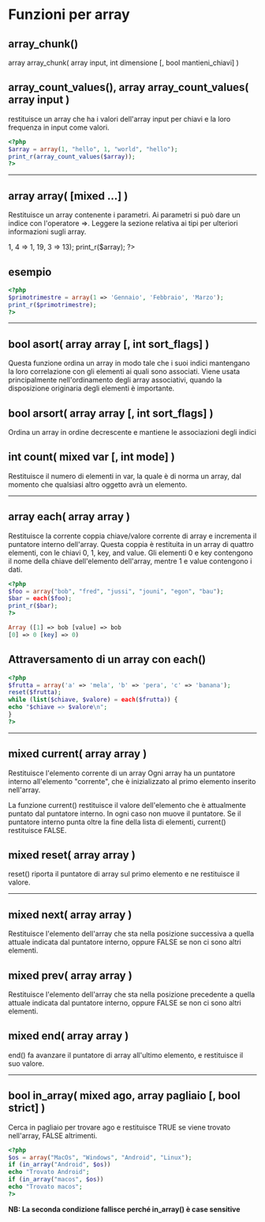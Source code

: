 # Funzioni per array

## array_chunk()
array array_chunk( array input, int dimensione [, bool mantieni_chiavi] )

<?php
$input_array = array('a', 'b', 'c', 'd', 'e');
print_r(array_chunk($input_array, 2));
print_r(array_chunk($input_array, 2, true));
?>

## array_count_values(), array array_count_values( array input )

restituisce un array che ha i valori dell'array input per chiavi e la loro frequenza in input come valori.

```php
<?php
$array = array(1, "hello", 1, "world", "hello");
print_r(array_count_values($array));
?>
```
---

## array array( [mixed ...] )
Restituisce un array contenente i parametri. Ai parametri si può dare un indice con l'operatore =>.
Leggere la sezione relativa ai tipi per ulteriori informazioni sugli array.
<?php
$array = array(1, 1, 1, 1, 1, 8 => 1, 4 => 1, 19, 3 => 13);
print_r($array);
?>

## esempio
```php
<?php
$primotrimestre = array(1 => 'Gennaio', 'Febbraio', 'Marzo');
print_r($primotrimestre);
?>
```

---

## bool asort( array array [, int sort_flags] )
Questa funzione ordina un array in modo tale che i suoi indici mantengano la loro correlazione con
gli elementi ai quali sono associati. Viene usata principalmente nell'ordinamento degli array
associativi, quando la disposizione originaria degli elementi è importante.

## bool arsort( array array [, int sort_flags] )
Ordina un array in ordine decrescente e mantiene le associazioni degli indici

## int count( mixed var [, int mode] )
Restituisce il numero di elementi in var, la quale è di norma un array, dal momento che qualsiasi
altro oggetto avrà un elemento.

---

## array each( array array )
Restituisce la corrente coppia chiave/valore corrente di array e incrementa il puntatore interno
dell'array. Questa coppia è restituita in un array di quattro elementi, con le chiavi 0, 1, key, and
value. Gli elementi 0 e key contengono il nome della chiave dell'elemento dell'array, mentre 1 e
value contengono i dati.

```php
<?php
$foo = array("bob", "fred", "jussi", "jouni", "egon", "bau");
$bar = each($foo);
print_r($bar);
?>

Array ([1] => bob [value] => bob
[0] => 0 [key] => 0)
```

## Attraversamento di un array con each()

```php
<?php
$frutta = array('a' => 'mela', 'b' => 'pera', 'c' => 'banana');
reset($frutta);
while (list($chiave, $valore) = each($frutta)) {
echo "$chiave => $valore\n";
}
?>
```
---

## mixed current( array array )
Restituisce l'elemento corrente di un array
Ogni array ha un puntatore interno all'elemento "corrente", che è inizializzato al primo elemento inserito nell'array. 

La funzione current() restituisce il valore dell'elemento che è attualmente puntato dal puntatore interno. In ogni caso non muove il puntatore. Se il puntatore interno punta oltre la fine della lista di elementi, current() restituisce FALSE.



## mixed reset( array array )
reset() riporta il puntatore di array sul primo elemento e ne restituisce il valore.

---

## mixed next( array array )
Restituisce l'elemento dell'array che sta nella posizione successiva a quella attuale indicata dal
puntatore interno, oppure FALSE se non ci sono altri elementi.

## mixed prev( array array )
Restituisce l'elemento dell'array che sta nella posizione precedente a quella attuale indicata dal
puntatore interno, oppure FALSE se non ci sono altri elementi.

## mixed end( array array )
end() fa avanzare il puntatore di array all'ultimo elemento, e restituisce il suo valore.

---

## bool in_array( mixed ago, array pagliaio [, bool strict] )
Cerca in pagliaio per trovare ago e restituisce TRUE se viene trovato nell'array, FALSE altrimenti.
```php
<?php
$os = array("MacOs", "Windows", "Android", "Linux");
if (in_array("Android", $os))
echo "Trovato Android";
if (in_array("macos", $os))
echo "Trovato macos";
?>
```

**NB: La seconda condizione fallisce perché in_array() è case sensitive**

